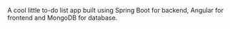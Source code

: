 A cool little to-do list app built using Spring Boot for backend, Angular for frontend and MongoDB for database. 
